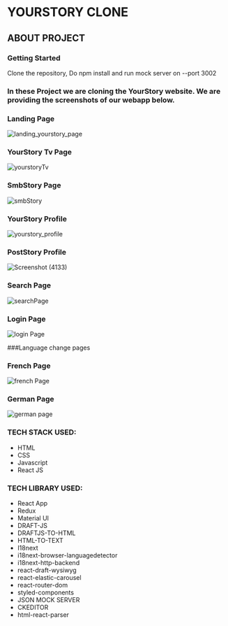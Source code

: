 #                     YOURSTORY CLONE
## ABOUT PROJECT

### Getting Started
Clone the repository, Do npm install and run mock server on --port 3002

### In these Project we are cloning the YourStory website. We are providing the screenshots of our webapp below.

### Landing Page
![landing_yourstory_page](https://user-images.githubusercontent.com/63871069/107110601-3aace500-686f-11eb-8099-c0172c60e5e6.png)

### YourStory Tv Page
![yourstoryTv](https://user-images.githubusercontent.com/63871069/107110707-26b5b300-6870-11eb-9e6d-0da333871929.png)

### SmbStory Page
![smbStory](https://user-images.githubusercontent.com/63871069/107110751-709e9900-6870-11eb-814d-485b77399dad.png)

### YourStory Profile
![yourstory_profile](https://user-images.githubusercontent.com/63871069/107110784-bce9d900-6870-11eb-8a61-f0c12048c0d3.png)

### PostStory Profile
![Screenshot (4133)](https://user-images.githubusercontent.com/61466065/107113753-f75e7080-6886-11eb-8c44-dd4c0462203c.png)

### Search Page
![searchPage](https://user-images.githubusercontent.com/63871069/107110818-f91d3980-6870-11eb-8e2c-41330cddc94e.png)

### Login Page
![login Page](https://user-images.githubusercontent.com/63871069/107110844-1eaa4300-6871-11eb-82df-c4210e8dcf8a.png)

###Language change pages
### French Page
![french Page](https://user-images.githubusercontent.com/63871069/107110877-57e2b300-6871-11eb-8c01-3f25cd247a8c.png)

### German Page
![german page](https://user-images.githubusercontent.com/63871069/107110900-8496ca80-6871-11eb-9b65-8fa914069bdf.png)


### TECH STACK USED:
* HTML
* CSS
* Javascript
* React JS

### TECH LIBRARY USED:
* React App
* Redux
* Material UI
* DRAFT-JS
* DRAFTJS-TO-HTML
* HTML-TO-TEXT
* I18next
* i18next-browser-languagedetector
* i18next-http-backend
* react-draft-wysiwyg
* react-elastic-carousel
* react-router-dom
* styled-components
* JSON MOCK SERVER
* CKEDITOR
* html-react-parser
